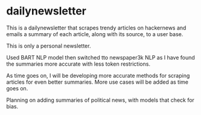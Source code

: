 # dailynewsletter
 
This is a dailynewsletter that scrapes trendy articles on hackernews and emails a summary of each article, along with its source, to a user base.

This is only a personal newsletter.

Used BART NLP model then switched tto newspaper3k NLP as I have found the summaries more accurate with less token restrictions.

As time goes on, I will be developing more accurate methods for scraping articles for even better summaries. More use cases will be added as time goes on.

Planning on adding summaries of political news, with models that check for bias.
